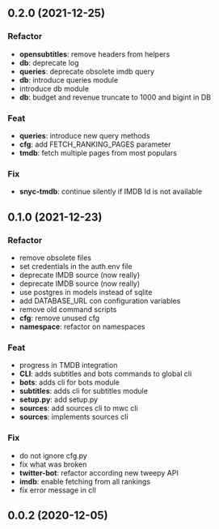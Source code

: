 ## 0.2.0 (2021-12-25)

### Refactor

- **opensubtitles**: remove headers from helpers
- **db**: deprecate log
- **queries**: deprecate obsolete imdb query
- **db**: introduce queries module
- introduce db module
- **db**: budget and revenue truncate to 1000 and bigint in DB

### Feat

- **queries**: introduce new query methods
- **cfg**: add FETCH_RANKING_PAGES parameter
- **tmdb**: fetch multiple pages from most populars

### Fix

- **snyc-tmdb**: continue silently if IMDB Id is not available

## 0.1.0 (2021-12-23)

### Refactor

- remove obsolete files
- set credentials in the auth.env file
- deprecate IMDB source (now really)
- deprecate IMDB source (now really)
- use postgres in models instead of sqlite
- add DATABASE_URL con configuration variables
- remove old command scripts
- **cfg**: remove unused cfg
- **namespace**: refactor on namespaces

### Feat

- progress in TMDB integration
- **CLI**: adds subtitles and bots commands to global cli
- **bots**: adds cli for bots module
- **subtitles**: adds cli for subtitles module
- **setup.py**: add setup.py
- **sources**: add sources cli to mwc cli
- **sources**: implements sources cli

### Fix

- do not ignore cfg.py
- fix what was broken
- **twitter-bot**: refactor according new tweepy API
- **imdb**: enable fetching from all rankings
- fix error message in clI

## 0.0.2 (2020-12-05)
